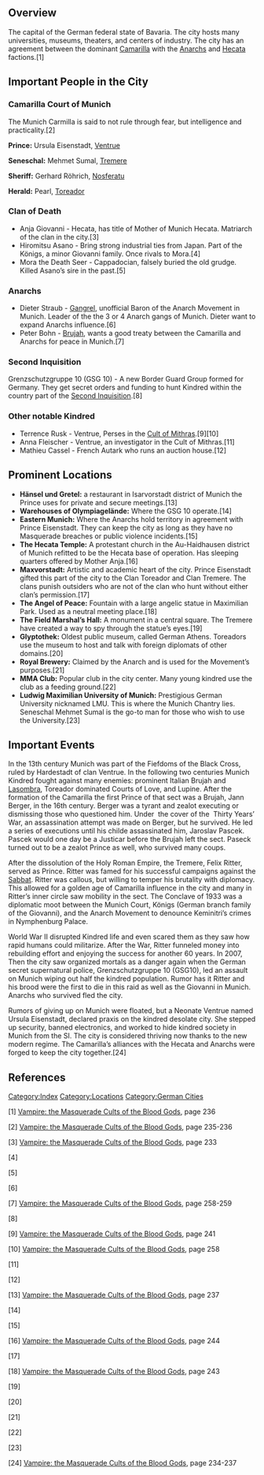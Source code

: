 ## Overview

The capital of the German federal state of Bavaria. The city hosts many
universities, museums, theaters, and centers of industry. The city has
an agreement between the dominant
[Camarilla](./camarilla.md)
with the [Anarchs](./anarch.md)
and [Hecata](./hecata.md)
factions.[1]

## Important People in the City

### Camarilla Court of Munich

The Munich Carmilla is said to not rule through fear, but intelligence
and practicality.[2]

**Prince:** Ursula Eisenstadt,
[Ventrue](./ventrue.md)

**Seneschal:** Mehmet Sumal,
[Tremere](./tremere.md)

**Sheriff:** Gerhard Röhrich,
[Nosferatu](./nosferatu.md)

**Herald:** Pearl,
[Toreador](./toreador.md)

### Clan of Death

- Anja Giovanni - Hecata, has title of Mother of Munich Hecata.
  Matriarch of the clan in the city.[3]
- Hiromitsu Asano - Bring strong industrial ties from Japan. Part of the
  Königs, a minor Giovanni family. Once rivals to Mora.[4]
- Mora the Death Seer - Cappadocian, falsely buried the old grudge.
  Killed Asano’s sire in the past.[5]

### Anarchs

- Dieter Straub -
  [Gangrel](./gangrel.md),
  unofficial Baron of the Anarch Movement in Munich. Leader of the the 3
  or 4 Anarch gangs of Munich. Dieter want to expand Anarchs
  influence.[6]
- Peter Bohn -
  [Brujah](./brujah.md), wants a
  good treaty between the Camarilla and Anarchs for peace in Munich.[7]

### Second Inquisition

Grenzschutzgruppe 10 (GSG 10) - A new Border Guard Group formed for
Germany. They get secret orders and funding to hunt Kindred within the
country part of the [Second Inquisition](./second_inquisition.md).[8]

### Other notable Kindred

- Terrence Rusk - Ventrue, Perses in the
  [Cult of Mithras](./mithraic_mysteries.md).[9][10]
- Anna Fleischer - Ventrue, an investigator in the Cult of Mithras.[11]
- Mathieu Cassel - French Autark who runs an auction house.[12]

## Prominent Locations

- **Hänsel und Gretel:** a restaurant in Isarvorstadt district of Munich
  the Prince uses for private and secure meetings.[13]
- **Warehouses of Olympiagelände:** Where the GSG 10 operate.[14]
- **Eastern Munich:** Where the Anarchs hold territory in agreement with
  Prince Eisenstadt. They can keep the city as long as they have no
  Masquerade breaches or public violence incidents.[15]
- **The Hecata Temple:** A protestant church in the Au-Haidhausen
  district of Munich refitted to be the Hecata base of operation. Has
  sleeping quarters offered by Mother Anja.[16]
- **Maxvorstadt:** Artistic and academic heart of the city. Prince
  Eisenstadt gifted this part of the city to the Clan Toreador and Clan
  Tremere. The clans punish outsiders who are not of the clan who hunt
  without either clan’s permission.[17]
- **The Angel of Peace:** Fountain with a large angelic statue in
  Maximilian Park. Used as a neutral meeting place.[18]
- **The Field Marshal’s Hall:** A monument in a central square. The
  Tremere have created a way to spy through the statue’s eyes.[19]
- **Glyptothek:** Oldest public museum, called German Athens. Toreadors
  use the museum to host and talk with foreign diplomats of other
  domains.[20]
- **Royal Brewery:** Claimed by the Anarch and is used for the
  Movement’s purposes.[21]
- **MMA Club:** Popular club in the city center. Many young kindred use
  the club as a feeding ground.[22]
- **Ludwig Maximilian University of Munich:** Prestigious German
  University nicknamed LMU. This is where the Munich Chantry lies.
  Seneschal Mehmet Sumal is the go-to man for those who wish to use the
  University.[23]

## Important Events

In the 13th century Munich was part of the Fiefdoms of the Black Cross,
ruled by Hardestadt of clan Ventrue. In the following two centuries
Munich Kindred fought against many enemies: prominent Italian Brujah and
[Lasombra](./lasombra.md),
Toreador dominated Courts of Love, and Lupine. After the formation of
the Camarilla the first Prince of that sect was a Brujah, Jann Berger,
in the 16th century. Berger was a tyrant and zealot executing or
dismissing those who questioned him. Under  the cover of the  Thirty
Years’ War, an assassination attempt was made on Berger, but he
survived. He led a series of executions until his childe assassinated
him, Jaroslav Pascek. Pascek would one day be a Justicar before the
Brujah left the sect. Paseck turned out to be a zealot Prince as well,
who survived many coups.

After the dissolution of the Holy Roman Empire, the Tremere, Felix
Ritter, served as Prince. Ritter was famed for his successful campaigns
against the [Sabbat](./sabbat.md).
Ritter was callous, but willing to temper his brutality with diplomacy.
This allowed for a golden age of Camarilla influence in the city and
many in Ritter’s inner circle saw mobility in the sect. The Conclave of
1933 was a diplomatic moot between the Munich Court, Königs (German
branch family of the Giovanni), and the Anarch Movement to denounce
Keminitri’s crimes in Nymphenburg Palace.

World War II disrupted Kindred life and even scared them as they saw how
rapid humans could militarize. After the War, Ritter funneled money into
rebuilding effort and enjoying the success for another 60 years. In
2007, Then the city saw organized mortals as a danger again when the
German secret supernatural police, Grenzschutzgruppe 10 (GSG10), led an
assault on Munich wiping out half the kindred population. Rumor has it
Ritter and his brood were the first to die in this raid as well as the
Giovanni in Munich. Anarchs who survived fled the city.

Rumors of giving up on Munich were floated, but a Neonate Ventrue named
Ursula Eisenstadt, declared praxis on the kindred desolate city. She
stepped up security, banned electronics, and worked to hide kindred
society in Munich from the SI. The city is considered thriving now
thanks to the new modern regime. The Camarilla’s alliances with the
Hecata and Anarchs were forged to keep the city together.[24]

## References

<a href="Category:Index" class="wikilink"
title="Category:Index">Category:Index</a>
<a href="Category:Locations" class="wikilink"
title="Category:Locations">Category:Locations</a>
<a href="Category:German_Cities" class="wikilink"
title="Category:German Cities">Category:German Cities</a>

[1] <a href="Vampire:_The_Masquerade_Cults_of_the_Blood_Gods"
class="wikilink"
title="Vampire: the Masquerade Cults of the Blood Gods">Vampire: the
Masquerade Cults of the Blood Gods</a>, page 236

[2] <a href="Vampire:_The_Masquerade_Cults_of_the_Blood_Gods"
class="wikilink"
title="Vampire: the Masquerade Cults of the Blood Gods">Vampire: the
Masquerade Cults of the Blood Gods</a>, page 235-236

[3] <a href="Vampire:_The_Masquerade_Cults_of_the_Blood_Gods"
class="wikilink"
title="Vampire: the Masquerade Cults of the Blood Gods">Vampire: the
Masquerade Cults of the Blood Gods</a>, page 233

[4]

[5]

[6]

[7] <a href="Vampire:_The_Masquerade_Cults_of_the_Blood_Gods"
class="wikilink"
title="Vampire: the Masquerade Cults of the Blood Gods">Vampire: the
Masquerade Cults of the Blood Gods</a>, page 258-259

[8]

[9] <a href="Vampire:_The_Masquerade_Cults_of_the_Blood_Gods"
class="wikilink"
title="Vampire: the Masquerade Cults of the Blood Gods">Vampire: the
Masquerade Cults of the Blood Gods</a>, page 241

[10] <a href="Vampire:_The_Masquerade_Cults_of_the_Blood_Gods"
class="wikilink"
title="Vampire: the Masquerade Cults of the Blood Gods">Vampire: the
Masquerade Cults of the Blood Gods</a>, page 258

[11]

[12]

[13] <a href="Vampire:_The_Masquerade_Cults_of_the_Blood_Gods"
class="wikilink"
title="Vampire: the Masquerade Cults of the Blood Gods">Vampire: the
Masquerade Cults of the Blood Gods</a>, page 237

[14]

[15]

[16] <a href="Vampire:_The_Masquerade_Cults_of_the_Blood_Gods"
class="wikilink"
title="Vampire: the Masquerade Cults of the Blood Gods">Vampire: the
Masquerade Cults of the Blood Gods</a>, page 244

[17]

[18] <a href="Vampire:_The_Masquerade_Cults_of_the_Blood_Gods"
class="wikilink"
title="Vampire: the Masquerade Cults of the Blood Gods">Vampire: the
Masquerade Cults of the Blood Gods</a>, page 243

[19]

[20]

[21]

[22]

[23]

[24] <a href="Vampire:_The_Masquerade_Cults_of_the_Blood_Gods"
class="wikilink"
title="Vampire: the Masquerade Cults of the Blood Gods">Vampire: the
Masquerade Cults of the Blood Gods</a>, page 234-237
